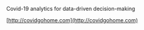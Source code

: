 Covid-19 analytics for data-driven decision-making

[http://covidgohome.com](http://covidgohome.com)
